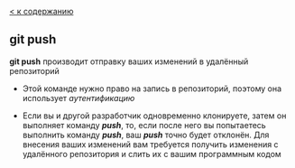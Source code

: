 [< к содержанию](./readme.md)

## git push

**git push** производит отправку ваших изменений в удалённый репозиторий

* Этой команде нужно право на запись в репозиторий, поэтому она использует *аутентификацию* 

* Если вы и другой разработчик одновременно клонируете, затем он выполняет команду ***push***, то, если после него вы попытаетесь выполнить команду ***push***, ваш ***push*** точно будет отклонён. Для внесения ваших изменений вам требуется получить изменения с удалённого репозитория и слить их с вашим программным кодом
